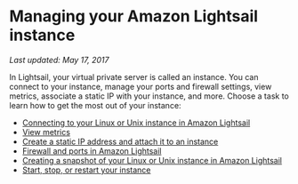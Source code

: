 # Managing your Amazon Lightsail instance<a name="managing-your-instance-using-lightsail"></a>

 *Last updated: May 17, 2017* 

In Lightsail, your virtual private server is called an instance\. You can connect to your instance, manage your ports and firewall settings, view metrics, associate a static IP with your instance, and more\. Choose a task to learn how to get the most out of your instance:
+  [Connecting to your Linux or Unix instance in Amazon Lightsail](lightsail-how-to-connect-to-your-instance-virtual-private-server.md) 
+  [View metrics](understanding-instance-health-metrics-in-amazon-lightsail.md) 
+  [Create a static IP address and attach it to an instance](lightsail-create-static-ip.md) 
+  [Firewall and ports in Amazon Lightsail](understanding-firewall-and-port-mappings-in-amazon-lightsail.md) 
+  [Creating a snapshot of your Linux or Unix instance in Amazon Lightsail](lightsail-how-to-create-a-snapshot-of-your-instance.md) 
+  [Start, stop, or restart your instance](lightsail-how-to-start-stop-or-restart-your-instance-virtual-private-server.md) 